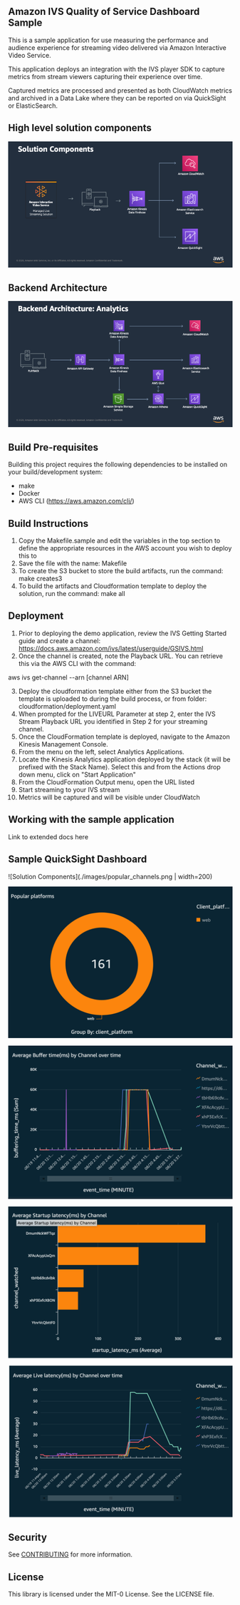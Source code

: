 ## Amazon IVS Quality of Service Dashboard Sample

This is a sample application for use measuring the performance and audience experience for streaming video delivered via Amazon Interactive Video Service.

This application deploys an integration with the IVS player SDK to capture metrics from stream viewers capturing their experience over time.

Captured metrics are processed and presented as both CloudWatch metrics and archived in a Data Lake where they can be reported on via QuickSight or ElasticSearch.

## High level solution components
![Solution Components](./images/solution_components.png)

## Backend Architecture
![Backend Architecture](./images/architecture.png)

## Build Pre-requisites

Building this project requires the following dependencies to be installed on your build/development system:

- make
- Docker
- AWS CLI (https://aws.amazon.com/cli/)

## Build Instructions

1. Copy the Makefile.sample and edit the variables in the top section to define the appropriate resources in the AWS account you wish to deploy this to
2. Save the file with the name: Makefile
3. To create the S3 bucket to store the build artifacts, run the command:
make creates3
4. To build the artifacts and Cloudformation template to deploy the solution, run the command:
make all

## Deployment

1. Prior to deploying the demo application, review the IVS Getting Started guide and create a channel: https://docs.aws.amazon.com/ivs/latest/userguide/GSIVS.html
2. Once the channel is created, note the Playback URL. You can retrieve this via the AWS CLI with the command:

aws ivs get-channel --arn [channel ARN]

3. Deploy the cloudformation template either from the S3 bucket the template is uploaded to during the build process, or from folder: cloudformation/deployment.yaml
4. When prompted for the LIVEURL Parameter at step 2, enter the IVS Stream Playback URL you identified in Step 2 for your streaming channel.
5. Once the CloudFormation template is deployed, navigate to the Amazon Kinesis Management Console.
6. From the menu on the left, select Analytics Applications.
7. Locate the Kinesis Analytics application deployed by the stack (it will be prefixed with the Stack Name). Select this and from the Actions drop down menu, click on "Start Application"
8. From the CloudFormation Output menu, open the URL listed
9. Start streaming to your IVS stream
10. Metrics will be captured and will be visible under CloudWatch

## Working with the sample application

Link to extended docs here


## Sample QuickSight Dashboard

![Solution Components](./images/popular_channels.png | width=200)

![Solution Components](./images/popular_platforms.png)

![Solution Components](./images/avg_buffer_time.png)

![Solution Components](./images/avg_startup_latency.png)

![Solution Components](./images/avg_live_latency.png)

## Security

See [CONTRIBUTING](CONTRIBUTING.md#security-issue-notifications) for more information.

## License

This library is licensed under the MIT-0 License. See the LICENSE file.
